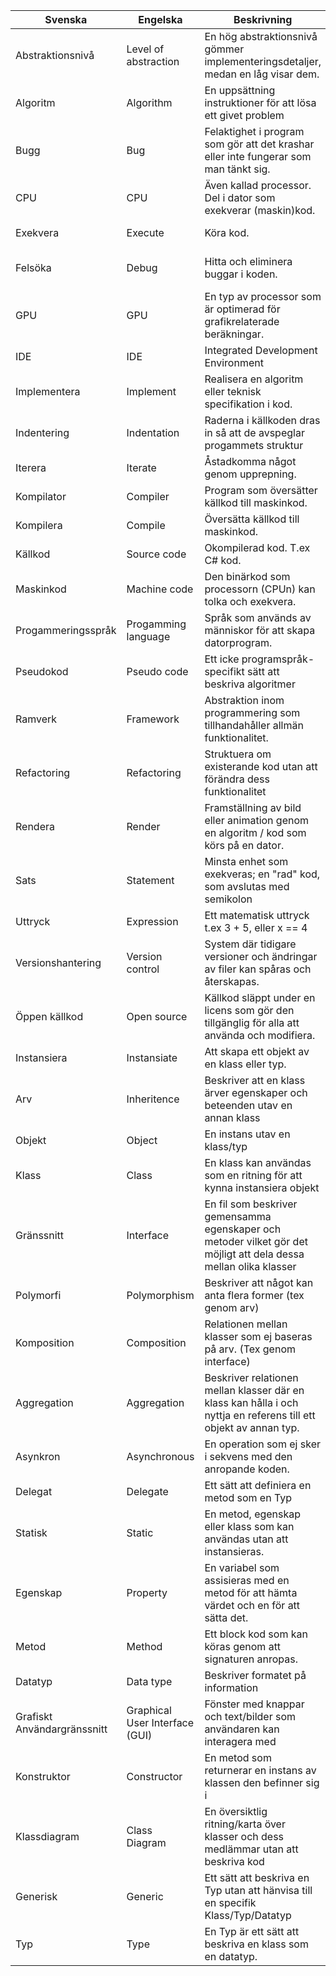 |Svenska                    |Engelska                      |Beskrivning                                                                                                      |Kommentar                                                                |
|---------------------------|------------------------------|-----------------------------------------------------------------------------------------------------------------|-------------------------------------------------------------------------|
|Abstraktionsnivå           |Level of abstraction          |En hög abstraktionsnivå gömmer implementeringsdetaljer, medan en låg visar dem.                                  |                                                                         |
|Algoritm                   |Algorithm                     |En uppsättning instruktioner för att lösa ett givet problem                                                      |                                                                         |
|Bugg                       |Bug                           |Felaktighet i program som gör att det krashar eller inte fungerar som man tänkt sig.                             |Bugg = Runtime error, eller logiska fel.  (Syntaxfel är ingen bugg).     |
|CPU                        |CPU                           |Även kallad processor. Del i dator som exekverar (maskin)kod.                                                    |Cental Processing Unit                                                   |
|Exekvera                   |Execute                       |Köra kod.                                                                                                        |Fil som slutar på .exe är exekverbar (körbar)                            |
|Felsöka                    |Debug                         |Hitta och eliminera buggar i koden.                                                                              |Visual studio har inbyggda verktyg för att underlätta felsökning         |
|GPU                        |GPU                           |En typ av processor som är optimerad för grafikrelaterade beräkningar.                                           |Graphics Processing Unit                                                 |
|IDE                        |IDE                           |Integrated Development Environment                                                                               |T.ex. Visual Studio                                                      |
|Implementera               |Implement                     |Realisera en algoritm eller teknisk specifikation i kod.                                                         |                                                                         |
|Indentering                |Indentation                   |Raderna i källkoden dras in så att de avspeglar progammets struktur                                              |                                                                         |
|Iterera                    |Iterate                       |Åstadkomma något genom upprepning.                                                                               |Finare ord för loopa.                                                    |
|Kompilator                 |Compiler                      |Program som översätter källkod till maskinkod.                                                                   |                                                                         |
|Kompilera                  |Compile                       |Översätta källkod till maskinkod.                                                                                |Kör din kod i en kompilator för att kompilera den.                       |
|Källkod                    |Source code                   |Okompilerad kod. T.ex C# kod.                                                                                    |                                                                         |
|Maskinkod                  |Machine code                  |Den binärkod som processorn (CPUn) kan tolka och exekvera.                                                       |                                                                         |
|Progammeringsspråk         |Progamming language           |Språk som används av människor för att skapa datorprogram.                                                       |T.ex C#                                                                  |
|Pseudokod                  |Pseudo code                   |Ett icke programspråk-specifikt sätt att beskriva algoritmer                                                     |Hitte-på-kod                                                             |
|Ramverk                    |Framework                     |Abstraktion inom programmering som tillhandahåller allmän funktionalitet.                                        |                                                                         |
|Refactoring                |Refactoring                   |Struktuera om existerande kod utan att förändra dess funktionalitet                                              |I syfte att göra koden mer lättläst och/eller enklare att vidareutveckla.|
|Rendera                    |Render                        |Framställning av bild eller animation genom en algoritm / kod som körs på en dator.                              |Ex. Rendera 3D-grafik till en film eller TV-spel                         |
|Sats                       |Statement                     |Minsta enhet som exekveras; en "rad" kod, som avslutas med semikolon                                             |T.ex WriteLine("Hello");                                                 |
|Uttryck                    |Expression                    |Ett matematisk uttryck t.ex 3 + 5, eller x == 4                                                                  |                                                                         |
|Versionshantering          |Version control               |System där tidigare versioner och ändringar av filer kan spåras och återskapas.                                  |Git är ett exempel på ett versionshanteringssystem.                      |
|Öppen källkod              |Open source                   |Källkod släppt under en licens som gör den tillgänglig för alla att använda och modifiera.                       |Finns olika sådana licenser, med lite olika regler.                      |
|Instansiera                |Instansiate                   |Att skapa ett objekt av en klass eller typ.                                                                      |                                                                         |
|Arv                        |Inheritence                   |Beskriver att en klass ärver egenskaper och beteenden utav en annan klass                                        |                                                                         |
|Objekt                     |Object                        |En instans utav en klass/typ                                                                                     |                                                                         |
|Klass                      |Class                         |En klass kan användas som en ritning för att kynna instansiera objekt                                            |En klass kan också bara vara exekverbar kod som inte instansieras        |
|Gränssnitt                 |Interface                     |En fil som beskriver gemensamma egenskaper och metoder vilket gör det möjligt att dela dessa mellan olika klasser|                                                                         |
|Polymorfi                  |Polymorphism                  |Beskriver att något kan anta flera former (tex genom arv)                                                        |                                                                         |
|Komposition                |Composition                   |Relationen mellan klasser som ej baseras på arv. (Tex genom interface)                                           |                                                                         |
|Aggregation                |Aggregation                   |Beskriver relationen mellan klasser där en klass kan hålla i och nyttja en referens till ett objekt av annan typ.|                                                                         |
|Asynkron                   |Asynchronous                  |En operation som ej sker i sekvens med den anropande koden.                                                      |Fire and forget / Fire and wait                                          |
|Delegat                    |Delegate                      |Ett sätt att definiera en metod som en Typ                                                                       |                                                                         |
|Statisk                    |Static                        |En metod, egenskap eller klass som kan användas utan att instansieras.                                           |                                                                         |
|Egenskap                   |Property                      |En variabel som assisieras med en metod för att hämta värdet och en för att sätta det.                           |                                                                         |
|Metod                      |Method                        |Ett block kod som kan köras genom att signaturen anropas.                                                        |                                                                         |
|Datatyp                    |Data type                     |Beskriver formatet på information                                                                                |tex. Integer, Char, Boolean osv.                                         |
|Grafiskt Användargränssnitt|Graphical User Interface (GUI)|Fönster med knappar och text/bilder som användaren kan interagera med                                            |                                                                         |
|Konstruktor                |Constructor                   |En metod som returnerar en instans av klassen den befinner sig i                                                 |                                                                         |
|Klassdiagram               |Class Diagram                 |En översiktlig ritning/karta över klasser och dess medlämmar utan att beskriva kod                               |                                                                         |
|Generisk                   |Generic                       |Ett sätt att beskriva en Typ utan att hänvisa till en specifik Klass/Typ/Datatyp                                 |<T>                                                                      |
|Typ                        |Type                          |En Typ är ett sätt att beskriva en klass som en datatyp.                                                         |                                                                         |
